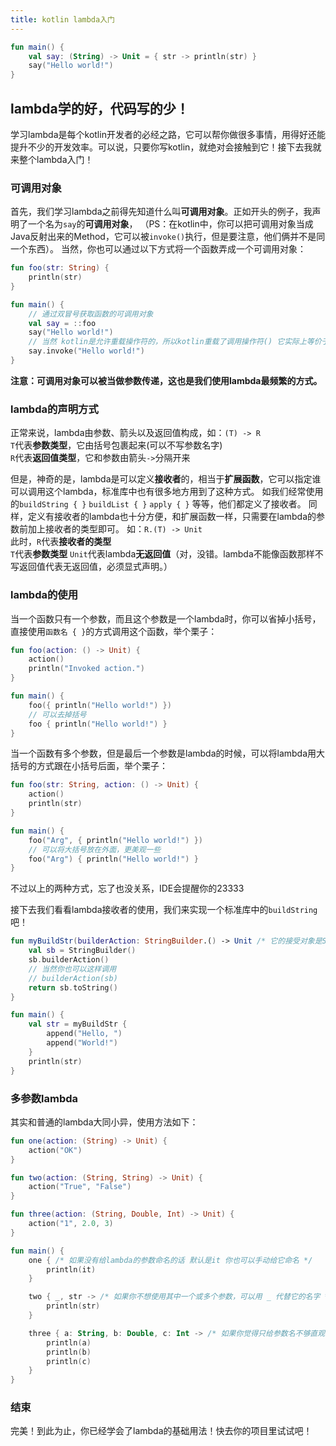 ```yaml
---
title: kotlin lambda入门
---
```


```kotlin
fun main() {
    val say: (String) -> Unit = { str -> println(str) }
    say("Hello world!")
}
```

## lambda学的好，代码写的少！

学习lambda是每个kotlin开发者的必经之路，它可以帮你做很多事情，用得好还能提升不少的开发效率。可以说，只要你写kotlin，就绝对会接触到它！接下去我就来整个lambda入门！   

### 可调用对象
首先，我们学习lambda之前得先知道什么叫**可调用对象**。正如开头的例子，我声明了一个名为`say`的**可调用对象**，
（PS：在kotlin中，你可以把可调用对象当成Java反射出来的Method，它可以被`invoke()`执行，但是要注意，他们俩并不是同一个东西）。
当然，你也可以通过以下方式将一个函数弄成一个可调用对象：
```kotlin
fun foo(str: String) {
    println(str)
}

fun main() {
    // 通过双冒号获取函数的可调用对象
    val say = ::foo
    say("Hello world!")
    // 当然 kotlin是允许重载操作符的，所以kotlin重载了调用操作符() 它实际上等价于
    say.invoke("Hello world!")
}
```
**注意：可调用对象可以被当做参数传递，这也是我们使用lambda最频繁的方式。**

### lambda的声明方式
正常来说，lambda由参数、箭头以及返回值构成，如：`(T) -> R`    
`T`代表**参数类型**，它由括号包裹起来(可以不写参数名字)    
`R`代表**返回值类型**，它和参数由箭头`->`分隔开来    

但是，神奇的是，lambda是可以定义**接收者**的，相当于**扩展函数**，它可以指定谁可以调用这个lambda，标准库中也有很多地方用到了这种方式。
如我们经常使用的`buildString { }` `buildList { }` `apply { }` 等等，他们都定义了接收者。
同样，定义有接收者的lambda也十分方便，和扩展函数一样，只需要在lambda的参数前加上接收者的类型即可。
如：`R.(T) -> Unit`   
此时，`R`代表**接收者的类型**   
`T`代表**参数类型**
`Unit`代表lambda**无返回值**（对，没错。lambda不能像函数那样不写返回值代表无返回值，必须显式声明。）   

### lambda的使用
当一个函数只有一个参数，而且这个参数是一个lambda时，你可以省掉小括号，直接使用`函数名 { }`的方式调用这个函数，举个栗子：
```kotlin
fun foo(action: () -> Unit) {
    action()
    println("Invoked action.")
}

fun main() {
    foo({ println("Hello world!") })
    // 可以去掉括号
    foo { println("Hello world!") }
}
```
当一个函数有多个参数，但是最后一个参数是lambda的时候，可以将lambda用大括号的方式跟在小括号后面，举个栗子：
```kotlin
fun foo(str: String, action: () -> Unit) {
    action()
    println(str)
}

fun main() {
    foo("Arg", { println("Hello world!") })
    // 可以将大括号放在外面，更美观一些
    foo("Arg") { println("Hello world!") }
}
```
不过以上的两种方式，忘了也没关系，IDE会提醒你的23333

接下去我们看看lambda接收者的使用，我们来实现一个标准库中的`buildString`吧！
```kotlin
fun myBuildStr(builderAction: StringBuilder.() -> Unit /* 它的接受对象是StringBuilder类型，换种说法：它是StringBuilder的扩展函数 */): String {
    val sb = StringBuilder()
    sb.builderAction()
    // 当然你也可以这样调用
    // builderAction(sb)
    return sb.toString()
}

fun main() {
    val str = myBuildStr {
        append("Hello, ")
        append("World!")
    }
    println(str)
}
```

### 多参数lambda
其实和普通的lambda大同小异，使用方法如下：
```kotlin
fun one(action: (String) -> Unit) {
    action("OK")
}

fun two(action: (String, String) -> Unit) {
    action("True", "False")
}

fun three(action: (String, Double, Int) -> Unit) {
    action("1", 2.0, 3)
}

fun main() {
    one { /* 如果没有给lambda的参数命名的话 默认是it 你也可以手动给它命名 */
        println(it)
    }

    two { _, str -> /* 如果你不想使用其中一个或多个参数，可以用 _ 代替它的名字 */
        println(str)
    }

    three { a: String, b: Double, c: Int -> /* 如果你觉得只给参数名不够直观，你还可以给参数加上类型 */
        println(a)
        println(b)
        println(c)
    }
}
```
### 结束
完美！到此为止，你已经学会了lambda的基础用法！快去你的项目里试试吧！
